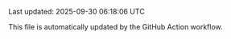 Last updated: 2025-09-30 06:18:06 UTC

This file is automatically updated by the GitHub Action workflow.
